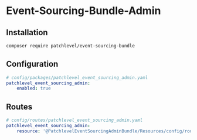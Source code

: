 # Event-Sourcing-Bundle-Admin

## Installation

```bash
composer require patchlevel/event-sourcing-bundle
```

## Configuration

```yaml
# config/packages/patchlevel_event_sourcing_admin.yaml
patchlevel_event_sourcing_admin:
    enabled: true
```

## Routes

```yaml
# config/routes/patchlevel_event_sourcing_admin.yaml
patchlevel_event_sourcing_admin:
    resource: '@PatchlevelEventSourcingAdminBundle/Resources/config/routes.yaml'
```